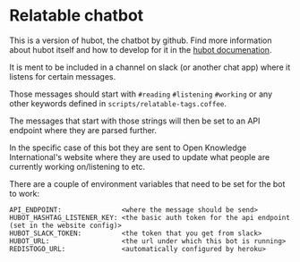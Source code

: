# Relatable chatbot

This is a version of hubot, the chatbot by github. Find more information about hubot itself and how to develop for it in the [hubot documenation](https://hubot.github.com/docs/).

It is ment to be included in a channel on slack (or another chat app) where it listens for certain messages.

Those messages should start with `#reading` `#listening`  `#working` or  any other keywords defined in `scripts/relatable-tags.coffee`.

The messages that start with those strings will then be set to an API endpoint where they are parsed further.

In the specific case of this bot they are sent to Open Knowledge International's website where they are used to update what people are currently working on/listening to etc.

There are a couple of environment variables that need to be set for the bot to work:

```
API_ENDPOINT:               <where the message should be send>
HUBOT_HASHTAG_LISTENER_KEY: <the basic auth token for the api endpoint (set in the website config)>
HUBOT_SLACK_TOKEN:          <the token that you get from slack>
HUBOT_URL:                  <the url under which this bot is running>
REDISTOGO_URL:              <automatically configured by heroku>
```
